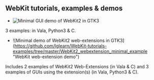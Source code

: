 WebKit tutorials, examples &amp; demos
--------------------------

* ![Minimal GUI demo of WebKit2 in GTK3](https://github.com/lglearn/WebKit-tutorials-examples/tree/master/WebKit2_GTK3_minimal_example "GUI demo of WebKit2")

3 examples: in Vala, Python3 & C.

* ![Minimal demo of WebKit2 web-extensions in GTK3] (https://github.com/lglearn/WebKit-tutorials-examples/tree/master/WebKit2_webextension_minimal_example "WebKit web-extension demo")

Includes 2 examples of WebKit2 Web-Extensions (in Vala & C) and 3 examples of GUIs using the extension(s) (in Vala, Python3 & C).
